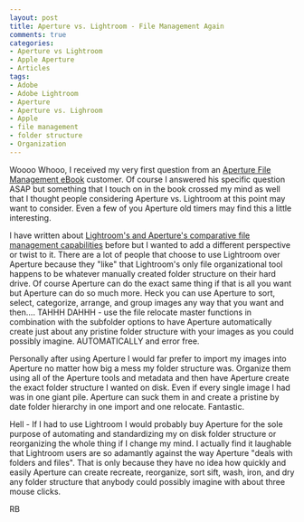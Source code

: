 ```yaml
---
layout: post
title: Aperture vs. Lightroom - File Management Again
comments: true
categories:
- Aperture vs Lightroom
- Apple Aperture
- Articles
tags:
- Adobe
- Adobe Lightroom
- Aperture
- Aperture vs. Lighroom
- Apple
- file management
- folder structure
- Organization
---
```

Woooo Whooo, I received my very first question from an <a href="http://photo.rwboyer.com/aperture-ebooks/">Aperture File Management eBook</a> customer. Of course I answered his specific question ASAP but something that I touch on in the book crossed my mind as well that I thought people considering Aperture vs. Lightroom at this point may want to consider. Even a few of you Aperture old timers may find this a little interesting.

I have written about <a href="http://photo.rwboyer.com/2008/10/01/aperture2-vs-lightroom2-file-management/">Lightroom's and Aperture's comparative file management capabilities</a> before but I wanted to add a different perspective or twist to it. There are a lot of people that choose to use Lightroom over Aperture because they "like" that Lightroom's only file organizational tool happens to be whatever manually created folder structure on their hard drive. Of course Aperture can do the exact same thing if that is all you want but Aperture can do so much more. Heck you can use Aperture to sort, select, categorize, arrange, and group images any way that you want and then.... TAHHH DAHHH - use the file relocate master functions in combination with the subfolder options to have Aperture automatically create just about any pristine folder structure with your images as you could possibly imagine. AUTOMATICALLY and error free.

Personally after using Aperture I would far prefer to import my images into Aperture no matter how big a mess my folder structure was. Organize them using all of the Aperture tools and metadata and then have Aperture create the exact folder structure I wanted on disk. Even if every single image I had was in one giant pile. Aperture can suck them in and create a pristine by date folder hierarchy in one import and one relocate. Fantastic.

Hell - If I had to use Lightroom I would probably buy Aperture for the sole purpose of automating and standardizing my on disk folder structure or reorganizing the whole thing if I change my mind. I actually find it laughable that Lightroom users are so adamantly against the way Aperture "deals with folders and files". That is only because they have no idea how quickly and easily Aperture can create recreate, reorganize, sort sift, wash, iron, and dry any folder structure that anybody could possibly imagine with about three mouse clicks.

RB